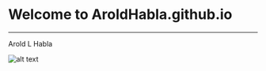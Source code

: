 # Welcome to AroldHabla.github.io
---
Arold L Habla

![alt text](https://static.wikia.nocookie.net/symbolism/images/4/43/Orange.png/revision/latest/scale-to-width-down/400?cb=20140818120046)

